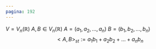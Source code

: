 ```yaml
---
pagina: 192
---
```

$V = V_n(\mathbb{R})$
$A,B \in V_n(\mathbb{R})$
$A = (a_1,a_2,\ldots,a_n)$
$B = (b_1,b_2,\ldots,b_n)$
$$<A,B>_{st}:=a_1b_1+a_2b_2+\ldots+a_nb_n$$
